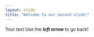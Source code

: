 ```yaml
---
layout: slide
title: "Welcome to our second slide!"
---
```

Your text
Use the _**left arrow**_ to go back!
